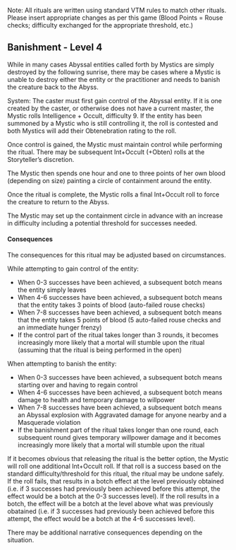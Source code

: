 Note: All rituals are written using standard VTM rules to match other rituals. Please insert appropriate changes as per this game (Blood Points = Rouse checks; difficulty exchanged for the appropriate threshold, etc.)

## Banishment - Level 4
While in many cases Abyssal entities called forth by Mystics are simply destroyed by the following sunrise, there may be cases where a Mystic is unable to destroy either the entity or the practitioner and needs to banish the creature back to the Abyss.

System: The caster must first gain control of the Abyssal entity. If it is one created by the caster, or otherwise does not have a current master, the Mystic rolls Intelligence + Occult, difficulty 9. If the entity has been summoned by a Mystic who is still controlling it, the roll is contested and both Mystics will add their Obtenebration rating to the roll.

Once control is gained, the Mystic must maintain control while performing the ritual. There may be subsequent Int+Occult (+Obten) rolls at the Storyteller’s discretion.

The Mystic then spends one hour and one to three points of her own blood (depending on size) painting a circle of containment around the entity.

Once the ritual is complete, the Mystic rolls a final Int+Occult roll to force the creature to return to the Abyss.

The Mystic may set up the containment circle in advance with an increase in difficulty including a potential threshold for successes needed.

#### Consequences

The consequences for this ritual may be adjusted based on circumstances.

While attempting to gain control of the entity:
- When 0-3 successes have been achieved, a subsequent botch means the entity simply leaves
- When 4-6 successes have been achieved, a subsequent botch means that the entity takes 3 points of blood (auto-failed rouse checks)
- When 7-8 successes have been achieved, a subsequent botch means that the entity takes 5 points of blood (5 auto-failed rouse checks and an immediate hunger frenzy)
- If the control part of the ritual takes longer than 3 rounds, it becomes increasingly more likely that a mortal will stumble upon the ritual (assuming that the ritual is being performed in the open)

When attempting to banish the entity:
- When 0-3 successes have been achieved, a subsequent botch means starting over and having to regain control
- When 4-6 successes have been achieved, a subsequent botch means damage to health and temporary damage to willpower
- When 7-8 successes have been achieved, a subsequent botch means an Abyssal explosion with Aggravated damage for anyone nearby and a Masquerade violation
- If the banishment part of the ritual takes longer than one round, each subsequent round gives temporary willpower damage and it becomes increasingly more likely that a mortal will stumble upon the ritual

If it becomes obvious that releasing the ritual is the better option, the Mystic will roll one additional Int+Occult roll. If that roll is a success based on the standard difficulty/threshold for this ritual, the ritual may be undone safely. If the roll fails, that results in a botch effect at the level previously obtained (i.e. if 3 successes had previously been achieved before this attempt, the effect would be a botch at the 0-3 successes level). If the roll results in a botch, the effect will be a botch at the level above what was previously obatained (i.e. if 3 successes had previously been achieved before this attempt, the effect would be a botch at the 4-6 successes level).

There may be additional narrative consequences depending on the situation.